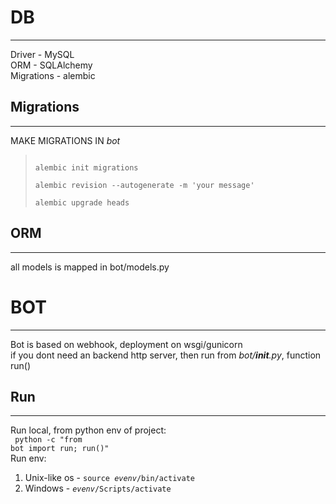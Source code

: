# DB

-----

Driver - MySQL <br>
ORM - SQLAlchemy <br>
Migrations - alembic


## Migrations

------

MAKE MIGRATIONS IN *bot*
> <code>
> alembic init migrations <br>
> alembic revision --autogenerate -m 'your message' <br> 
> alembic upgrade heads
> </code>

## ORM

----

all models is mapped in bot/models.py

# BOT

----

Bot is based on webhook, deployment on wsgi/gunicorn<br> 
if you dont need an backend http server, then run from *bot/__init__.py*, function run()

## Run

----

Run local, from python env of project: <br>
<code>
python -c "from bot import run; run()"
</code><br>
Run env: <br>
1. Unix-like os - <code>source *evenv*/bin/activate</code>
2. Windows - <code>*evenv*/Scripts/activate</code>